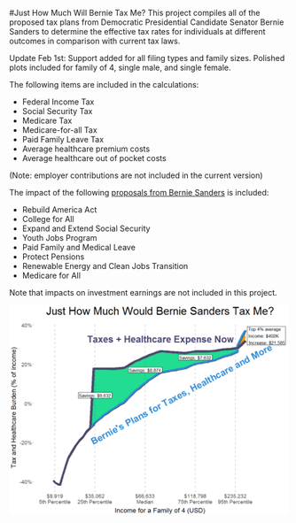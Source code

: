 #Just How Much Will Bernie Tax Me?
This project compiles all of the proposed tax plans from Democratic 
Presidential Candidate Senator Bernie Sanders to determine the effective tax
rates for individuals at different outcomes in comparison with current tax laws.

Update Feb 1st: Support added for all filing types and family sizes. Polished plots included for family of 4, single male, and single female. 

The following items are included in the 
calculations:

* Federal Income Tax
* Social Security Tax
* Medicare Tax
* Medicare-for-all Tax 
* Paid Family Leave Tax
* Average healthcare premium costs
* Average healthcare out of pocket costs

(Note: employer contributions are not included in the current version)

The impact of the following [proposals from Bernie Sanders](https://berniesanders.com/issues/how-bernie-pays-for-his-proposals/) is included:

* Rebuild America Act
* College for All
* Expand and Extend Social Security
* Youth Jobs Program
* Paid Family and Medical Leave
* Protect Pensions
* Renewable Energy and Clean Jobs Transition
* Medicare for All

Note that impacts on investment earnings are not included in this project.

![Comparative Effective Tax Rates](bernietax_color.png)